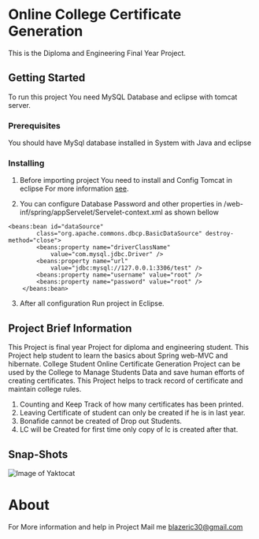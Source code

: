 # Online College Certificate Generation

This is the Diploma and Engineering Final Year Project.

## Getting Started

To run this project You need MySQL Database and eclipse with tomcat server. 

### Prerequisites

You should have MySql database installed in System with Java and eclipse

### Installing

1. Before importing project You need to install and Config Tomcat in eclipse For more information [see](https://help.eclipse.org/neon/index.jsp?topic=%2Forg.eclipse.stardust.docs.wst%2Fhtml%2Fwst-integration%2Fconfiguration.html).


2. You can configure Database Password and other properties in /web-inf/spring/appServelet/Servelet-context.xml as shown bellow

```
<beans:bean id="dataSource"
        class="org.apache.commons.dbcp.BasicDataSource" destroy-method="close">
        <beans:property name="driverClassName"
            value="com.mysql.jdbc.Driver" />
        <beans:property name="url"
            value="jdbc:mysql://127.0.0.1:3306/test" />
        <beans:property name="username" value="root" />
        <beans:property name="password" value="root" />
    </beans:bean>
```
3. After all configuration Run project in Eclipse.

## Project Brief Information
  This Project is final year Project for diploma and engineering student. This Project help student to learn the basics about Spring web-MVC and hibernate. College Student Online Certificate Generation Project can be used by the College to Manage Students Data and save human efforts of creating certificates. This Project helps to track record of certificate and maintain college rules.
  
  1. Counting and Keep Track of how many certificates has been printed.
  2. Leaving Certificate of student can only be created if he is in last year.
  3. Bonafide cannot be created of Drop out Students.
  4. LC will be Created for first time only copy of lc is created after that.
  
## Snap-Shots
![Image of Yaktocat](https://github.com/tusharchaudhari30/Student-Certificate/blob/master/snapshot-student/homepage.png)

# About
 For More information and help in Project Mail me blazeric30@gmail.com
  
  
